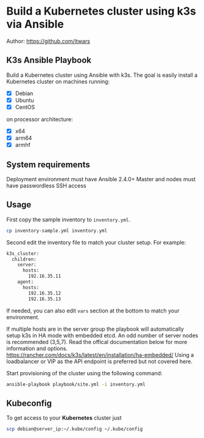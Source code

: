 # Build a Kubernetes cluster using k3s via Ansible

Author: <https://github.com/itwars>

## K3s Ansible Playbook

Build a Kubernetes cluster using Ansible with k3s. The goal is easily install a Kubernetes cluster on machines running:

- [X] Debian
- [X] Ubuntu
- [X] CentOS

on processor architecture:

- [X] x64
- [X] arm64
- [X] armhf

## System requirements

Deployment environment must have Ansible 2.4.0+
Master and nodes must have passwordless SSH access

## Usage

First copy the sample inventory to `inventory.yml`.

```bash
cp inventory-sample.yml inventory.yml
```

Second edit the inventory file to match your cluster setup. For example:
```bash
k3s_cluster:
  children:
    server:
      hosts:
        192.16.35.11
    agent:
      hosts:
        192.16.35.12
        192.16.35.13
```

If needed, you can also edit `vars` section at the bottom to match your environment.

If multiple hosts are in the server group the playbook will automatically setup k3s in HA mode with embedded etcd.
An odd number of server nodes is recommended (3,5,7). Read the offical documentation below for more information and options.
https://rancher.com/docs/k3s/latest/en/installation/ha-embedded/
Using a loadbalancer or VIP as the API endpoint is preferred but not covered here.


Start provisioning of the cluster using the following command:

```bash
ansible-playbook playbook/site.yml -i inventory.yml
```

## Kubeconfig

To get access to your **Kubernetes** cluster just

```bash
scp debian@server_ip:~/.kube/config ~/.kube/config
```
